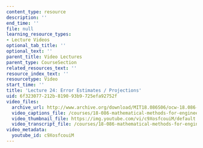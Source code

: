 ```yaml
---
content_type: resource
description: ''
end_time: ''
file: null
learning_resource_types:
- Lecture Videos
optional_tab_title: ''
optional_text: ''
parent_title: Video Lectures
parent_type: CourseSection
related_resources_text: ''
resource_index_text: ''
resourcetype: Video
start_time: ''
title: 'Lecture 24: Error Estimates / Projections'
uid: 6f323077-212b-8190-93b9-725efa92752f
video_files:
  archive_url: http://www.archive.org/download/MIT18.086S06/ocw-18.086-14apr2006-220k.mp4
  video_captions_file: /courses/18-086-mathematical-methods-for-engineers-ii-spring-2006/81c026a9979c5193b9d0b67755eb56e5_c9XosfcouiM.vtt
  video_thumbnail_file: https://img.youtube.com/vi/c9XosfcouiM/default.jpg
  video_transcript_file: /courses/18-086-mathematical-methods-for-engineers-ii-spring-2006/a921ce5ba98486bcce04f3578c40a211_c9XosfcouiM.pdf
video_metadata:
  youtube_id: c9XosfcouiM
---
```

